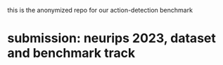this is the anonymized repo for our action-detection benchmark 
# submission: neurips 2023, dataset and benchmark track
